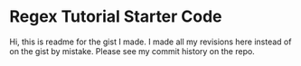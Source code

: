 # Regex Tutorial Starter Code

Hi, this is readme for the gist I made. I made all my revisions here instead of on the gist by mistake. Please see my commit history on the repo.